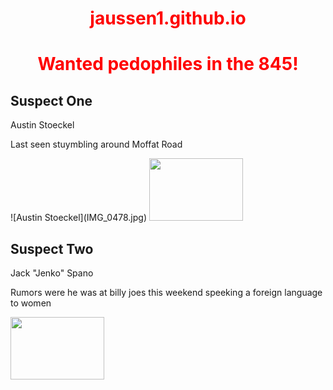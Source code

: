 # jaussen1.github.io
<!doctype html>

<html>
<head>
 
<style>
        h1 {
           color: red;
           text-align: center;
        h2 {
            color: blue;
            text-align: center;
</style>    
</head>
<body>
        <h1>Wanted pedophiles in the 845!</h1>
        <h2>Suspect One</h2>
        <p>Austin Stoeckel</p>
        <p>Last seen stuymbling around Moffat Road</p>
        ![Austin Stoeckel](IMG_0478.jpg)       
       <img src="IMG_0478.jpg" height="100" width="150">
</body>

 <body>
        <h2>Suspect Two</h2>
        <p>Jack "Jenko" Spano</p>
        <p>Rumors were he was at billy joes this weekend speeking a foreign language to women</p>
        <img src="IMG_0480.jpg" height="100" width="150">
</body>

</html>   
